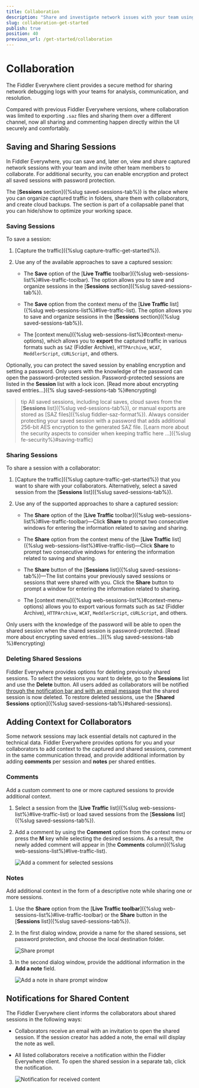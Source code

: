 ```yaml
---
title: Collaboration
description: "Share and investigate network issues with your team using the built-in collaboration functionalities of the Fiddler Everywhere web-debugging tool."
slug: collaboration-get-started
publish: true
position: 40
previous_url: /get-started/collaboration
---
```


# Collaboration

The Fiddler Everywhere client provides a secure method for sharing network debugging logs with your teams for analysis, communication, and resolution.

Compared with previous Fiddler Everywhere versions, where collaboration was limited to exporting `.saz` files and sharing them over a different channel, now all sharing and commenting happen directly within the UI securely and comfortably.

## Saving and Sharing Sessions

In Fiddler Everywhere, you can save and, later on, view and share captured network sessions with your team and invite other team members to collaborate. For additional security, you can enable encryption and protect all saved sessions with password protection.


The [**Sessions** section]({%slug saved-sessions-tab%}) is the place where you can organize captured traffic in folders, share them with collaborators, and create cloud backups. The section is part of a collapsable panel that you can hide/show to optimize your working space.


### Saving Sessions

To save a session:

 1. [Capture the traffic]({%slug capture-traffic-get-started%}).

 1. Use any of the available approaches to save a captured session:

    - The **Save**  option of the [**Live Traffic** toolbar]({%slug web-sessions-list%}#live-traffic-toolbar). The option allows you to save and organize sessions in the [**Sessions** section]({%slug saved-sessions-tab%}).

    - The **Save** option from the context menu of the [**Live Traffic** list]({%slug web-sessions-list%}#live-traffic-list). The option allows you to save and organize sessions in the [**Sessions** section]({%slug saved-sessions-tab%}).

    - The [context menu]({%slug web-sessions-list%}#context-menu-options), which allows you to **export** the captured traffic in various formats such as `SAZ` (Fiddler Archive), `HTTPArchive`, `WCAT`, `MeddlerScript`, `cURLScript`, and others.

Optionally, you can protect the saved session by enabling encryption and setting a password. Only users with the knowledge of the password can open the password-protected session. Password-protected sessions are listed in the **Session** list with a lock icon. [Read more about encrypting saved entries...]({% slug saved-sessions-tab %}#encrypting)

>tip All saved sessions, including local saves, cloud saves from the [**Sessions** list]({%slug ved-sessions-tab%}), or manual exports are stored as [SAZ files]({%slug fiddler-saz-format%}). Always consider protecting your saved session with a password that adds additional 256-bit AES encryption to the generated SAZ file. [Learn more about the security aspects to consider when keeping traffic here ...]({%slug fe-security%}#saving-traffic)

### Sharing Sessions

To share a session with a collaborator:

 1. [Capture the traffic]({%slug capture-traffic-get-started%}) that you want to share with your collaborators. Alternatively, select a saved session from the [**Sessions** list]({%slug saved-sessions-tab%}).

 1. Use any of the supported approaches to share a captured session:

    - The **Share** option of the [**Live Traffic** toolbar]({%slug web-sessions-list%}#live-traffic-toolbar)&mdash;Click **Share** to prompt two consecutive windows for entering the information related to saving and sharing.

    - The **Share** option from the context menu of the [**Live Traffic** list]({%slug web-sessions-list%}#live-traffic-list)&mdash;Click **Share** to prompt two consecutive windows for entering the information related to saving and sharing.

    - The **Share** button of the [**Sessions** list]({%slug saved-sessions-tab%})&mdash;The list contains your previously saved sessions or sessions that were shared with you. Click the **Share** button to prompt a window for entering the information related to sharing.

    - The [context menu]({%slug web-sessions-list%}#context-menu-options) allows you to export various formats such as `SAZ` (Fiddler Archive), `HTTPArchive`, `WCAT`, `MeddlerScript`, `cURLScript`, and others.

Only users with the knowledge of the password will be able to open the shared session when the shared session is password-protected. [Read more about encrypting saved entries...]({% slug saved-sessions-tab %}#encrypting)

### Deleting Shared Sessions

Fiddler Everywhere provides options for deleting previously shared sessions. To select the sessions you want to delete, go to the **Sessions** list and use the **Delete** button. All users added as collaborators will be notified [through the notification bar and with an email message](#notifications-for-shared-content) that the shared session is now deleted. To restore deleted sessions, use the [**Shared Sessions** option]({%slug saved-sessions-tab%}#shared-sessions).

## Adding Context for Collaborators

Some network sessions may lack essential details not captured in the technical data. Fiddler Everywhere provides options for you and your collaborators to add context to the captured and shared sessions, comment in the same communication thread, and provide additional information by adding **comments** per session and **notes** per shared entities.

### Comments

Add a custom comment to one or more captured sessions to provide additional context.

1. Select a session from the [**Live Traffic** list]({%slug web-sessions-list%}#live-traffic-list) or load saved sessions from the [**Sessions** list]({%slug saved-sessions-tab%}).

1. Add a comment by using the **Comment** option from the context menu or press the **M** key while selecting the desired sessions. As a result, the newly added comment will appear in [the **Comments** column]({%slug web-sessions-list%}#live-traffic-list).

    ![Add a comment for selected sessions](./images/livetraffic/websessions/add-session-comment.png)

### Notes

Add additional context in the form of a descriptive note while sharing one or more sessions.

1. Use the **Share** option from the [**Live Traffic toolbar**]({%slug web-sessions-list%}#live-traffic-toolbar) or the **Share** button in the [**Sessions** list]({%slug saved-sessions-tab%}).

1. In the first dialog window, provide a name for the shared sessions, set password protection, and choose the local destination folder.

    ![Share prompt](./images/livetraffic/websessions/websessions-toolbar-share-prompt-001.png)
    
1. In the second dialog window, provide the additional information in the **Add a note** field.

    ![Add a note in share prompt window](./images/livetraffic/websessions/websessions-toolbar-share-shareprompt.png)

## Notifications for Shared Content

The Fiddler Everywhere client informs the collaborators about shared sessions in the following ways:
- Collaborators receive an email with an invitation to open the shared session. If the session creator has added a note, the email will display the note as well.
- All listed collaborators receive a notification within the Fiddler Everywhere client. To open the shared session in a separate tab, click the notification.

    ![Notification for received content](./images/settings/notifications-for-shared-content.png)

